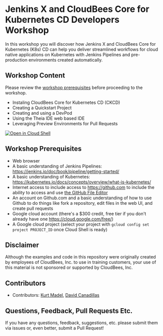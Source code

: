# Jenkins X and CloudBees Core for Kubernetes CD Developers Workshop
In this workshop you will discover how Jenkins X and CloudBees Core for Kubernetes (K8s) CD can help you deliver streamlined workflows for cloud native applications on Kubernetes with Jenkins Pipelines and pre-production environments created automatically.

## Workshop Content
Please review the [workshop prerequisites](https://github.com/cloudbees-days/jenkins-x-workshop#workshop-prerequisites) before proceeding to the workshop.

* Instaling CloudBees Core for Kubernetes CD (CKCD)
* Creating a Quickstart Project
* Creating and using a DevPod
* Using the Theia IDE web based IDE
* Leveraging Preview Environments for Pull Requests

[![Open in Cloud Shell](http://gstatic.com/cloudssh/images/open-btn.svg)](https://console.cloud.google.com/cloudshell/open?git_repo=https%3A%2F%2Fgithub.com%2Fcloudbees-days%2Fjenkins-x-workshop&print=install-guide.txt&tutorial=workshop.md)

## Workshop Prerequisites
* Web browser
* A basic understanding of Jenkins Pipelines: https://jenkins.io/doc/book/pipeline/getting-started/ 
* A basic understanding of Kubernetes: https://kubernetes.io/docs/concepts/overview/what-is-kubernetes/ 
* Internet access to include access to https://github.com to include the ability to access and use [the GitHub File Editor](https://help.github.com/articles/editing-files-in-your-repository/)
* An account on Github.com and a basic understanding of how to use Github to do things like fork a repository, edit files in the web UI, and create pull requests
* Google cloud account (there's a $300 credit, free tier if you don't already have one https://cloud.google.com/free/)
* A Google cloud project (select your project with `gcloud config set project PROJECT_ID` once Cloud Shell is ready)

## Disclaimer

Although the examples and code in this repository were originally created by employees of CloudBees, Inc. to use in training customers, your use of this material is not sponsored or supported by CloudBees, Inc.

## Contributors 

* Contributors: [Kurt Madel](https://github.com/kmadel), [David Canadillas](https://github.com/dcanadillas)
 
## Questions, Feedback, Pull Requests Etc.

If you have any questions, feedback, suggestions, etc. please submit them via issues or, even better, submit a Pull Request!

